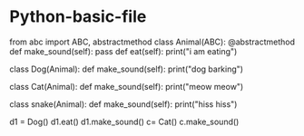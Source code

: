 # Python-basic-file
from abc import ABC, abstractmethod
class  Animal(ABC):
    @abstractmethod
    def make_sound(self):
        pass
    def eat(self):
        print("i am eating")

class Dog(Animal):
    def make_sound(self):
        print("dog barking")

class Cat(Animal):
    def make_sound(self):
        print("meow meow")

class snake(Animal):
    def make_sound(self):
        print("hiss hiss")


d1 = Dog()
d1.eat()
d1.make_sound()
c= Cat()
c.make_sound()
